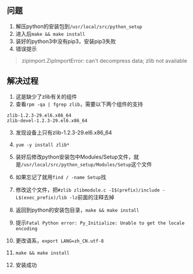 ## 问题
1. 解压python的安装包到``/usr/local/src/python_setup``
2. 进入后``make && make install``
1. 装好的python3中没有pip3，安装pip3失败
3. 错误提示
> zipimport.ZipImportError: can't decompress data; zlib not available

## 解决过程
1. 这是缺少了zlib有关的组件
2. 查看``rpm -qa | fgrep zlib``，需要以下两个组件的支持
```
zlib-1.2.3-29.el6.x86_64
zlib-devel-1.2.3-29.el6.x86_64
```

3. 发现设备上只有zlib-1.2.3-29.el6.x86_64

4. ``yum -y install zlib*``

5. 装好后修改python安装包中Modules/Setup文件，就是``/usr/local/src/python_setup/Modules/Setup``这个文件
6. 如果忘记了就用``find / -name Setup``找
6. 修改这个文件，把``#zlib zlibmodule.c -I$(prefix)/include -L$(exec_prefix)/lib -lz``前面的注释去掉
7. 返回到python的安装包目录，``make && make install``
8. 提示``Fatal Python error: Py_Initialize: Unable to get the locale encoding``
9. 更改语系，``export LANG=zh_CN.utf-8``
10. ``make && make install``
11. 安装成功
